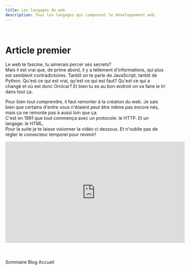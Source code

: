 ```yaml
---
title: Les langages du web
description: Tous les langages qui composent le developpement web.
---
```

<br>

# Article premier

<p>Le web te fascine, tu aimerais percer ses secrets?<br>Mais il est vrai que, de prime abord, il y a tellement d'informations, qui plus est semblent contradictoires. Tantôt on te parle de JavaScript, tantôt de Python. Qu'est ce qui est vrai, qu'est ce qui est faut? Qu'est ce qui a changé et où est donc Ornicar? Et bien tu es au bon endroit on va faire le tri dans tout ça.</p>
<p>Pour bien tout comprendre, il faut remonter à la création du web. Je sais bien que certains d'entre vous n'étaient peut être même pas encore nés, mais ça ne remonte pas à aussi loin que ça.<br>
 C'est en 1991 que tout commença avec un protocole: le HTTP. Et un langage: le HTML. <br>Pour la suite je te laisse visionner la vidéo ci dessous. Et n'oublie pas de régler le convecteur temporel pour revenir!</p>


<div class="vdo">
  <iframe width="560" height="315" src="https://www.youtube.com/embed/bQEHrY4E0IA" title="YouTube video player" frameborder="0" allow="accelerometer; autoplay; clipboard-write; encrypted-media; gyroscope; picture-in-picture" allowfullscreen alt="video youtube"></iframe>
</div>

<br>
<br>
<br>
<nav class="navblog">
<nuxt-link to="/blog/" class=" btn-blog button--green">Sommaire Blog</nuxt-link>
<nuxt-link to="/" class="btn-blog button--green">Accueil</nuxt-link>
</nav>
<br>
<br>